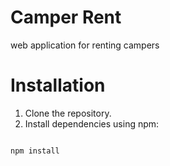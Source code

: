 # Camper Rent

 web application for renting campers

# Installation

1. Clone the repository.
2. Install dependencies using npm:
```bash

npm install
